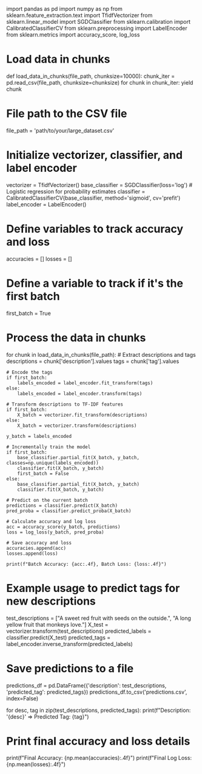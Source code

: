 import pandas as pd
import numpy as np
from sklearn.feature_extraction.text import TfidfVectorizer
from sklearn.linear_model import SGDClassifier
from sklearn.calibration import CalibratedClassifierCV
from sklearn.preprocessing import LabelEncoder
from sklearn.metrics import accuracy_score, log_loss

# Load data in chunks
def load_data_in_chunks(file_path, chunksize=10000):
    chunk_iter = pd.read_csv(file_path, chunksize=chunksize)
    for chunk in chunk_iter:
        yield chunk

# File path to the CSV file
file_path = 'path/to/your/large_dataset.csv'

# Initialize vectorizer, classifier, and label encoder
vectorizer = TfidfVectorizer()
base_classifier = SGDClassifier(loss='log')  # Logistic regression for probability estimates
classifier = CalibratedClassifierCV(base_classifier, method='sigmoid', cv='prefit')
label_encoder = LabelEncoder()

# Define variables to track accuracy and loss
accuracies = []
losses = []

# Define a variable to track if it's the first batch
first_batch = True

# Process the data in chunks
for chunk in load_data_in_chunks(file_path):
    # Extract descriptions and tags
    descriptions = chunk['description'].values
    tags = chunk['tag'].values
    
    # Encode the tags
    if first_batch:
        labels_encoded = label_encoder.fit_transform(tags)
    else:
        labels_encoded = label_encoder.transform(tags)
    
    # Transform descriptions to TF-IDF features
    if first_batch:
        X_batch = vectorizer.fit_transform(descriptions)
    else:
        X_batch = vectorizer.transform(descriptions)
    
    y_batch = labels_encoded
    
    # Incrementally train the model
    if first_batch:
        base_classifier.partial_fit(X_batch, y_batch, classes=np.unique(labels_encoded))
        classifier.fit(X_batch, y_batch)
        first_batch = False
    else:
        base_classifier.partial_fit(X_batch, y_batch)
        classifier.fit(X_batch, y_batch)
    
    # Predict on the current batch
    predictions = classifier.predict(X_batch)
    pred_proba = classifier.predict_proba(X_batch)
    
    # Calculate accuracy and log loss
    acc = accuracy_score(y_batch, predictions)
    loss = log_loss(y_batch, pred_proba)
    
    # Save accuracy and loss
    accuracies.append(acc)
    losses.append(loss)
    
    print(f"Batch Accuracy: {acc:.4f}, Batch Loss: {loss:.4f}")

# Example usage to predict tags for new descriptions
test_descriptions = ["A sweet red fruit with seeds on the outside.", "A long yellow fruit that monkeys love."]
X_test = vectorizer.transform(test_descriptions)
predicted_labels = classifier.predict(X_test)
predicted_tags = label_encoder.inverse_transform(predicted_labels)

# Save predictions to a file
predictions_df = pd.DataFrame({'description': test_descriptions, 'predicted_tag': predicted_tags})
predictions_df.to_csv('predictions.csv', index=False)

for desc, tag in zip(test_descriptions, predicted_tags):
    print(f"Description: '{desc}' => Predicted Tag: {tag}")

# Print final accuracy and loss details
print(f"Final Accuracy: {np.mean(accuracies):.4f}")
print(f"Final Log Loss: {np.mean(losses):.4f}")
